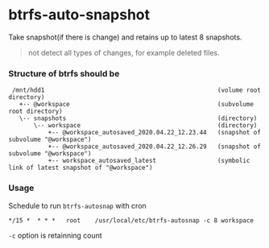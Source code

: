 # btrfs-auto-snapshot

Take snapshot(if there is change) and retains up to latest 8 snapshots.
> not detect all types of changes, for example deleted files.

### Structure of btrfs should be

```
 /mnt/hdd1                                                (volume root directory)
   +-- @workspace                                         (subvolume root directory)
   \-- snapshots                                          (directory)
       \-- workspace                                      (directory)
           +-- @workspace_autosaved_2020.04.22_12.23.44   (snapshot of subvolume "@workspace")
           +-- @workspace_autosaved_2020.04.22_12.26.29   (snapshot of subvolume "@workspace")
           +-- workspace_autosaved_latest                 (symbolic link of latest snapshot of "@workspace")
```

### Usage
Schedule to run `btrfs-autosnap` with cron

```
*/15 *  * * *   root    /usr/local/etc/btrfs-autosnap -c 8 workspace
```

`-c` option is retainning count
